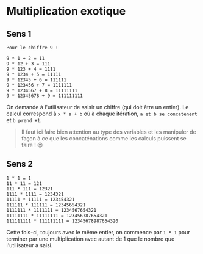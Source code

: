 # Multiplication exotique

## Sens 1

    Pour le chiffre 9 :

    9 * 1 + 2 = 11
    9 * 12 + 3 = 111
    9 * 123 + 4 = 1111
    9 * 1234 + 5 = 11111
    9 * 12345 + 6 = 111111
    9 * 123456 + 7 = 1111111
    9 * 1234567 + 8 = 11111111
    9 * 12345678 + 9 = 111111111

On demande à l'utilisateur de saisir un chiffre (qui doit être un entier). Le calcul correspond à `x * a + b` où à chaque itération, `a et b se concatènent` et `b prend +1`.

> Il faut ici faire bien attention au type des variables et les manipuler de façon à ce que les concaténations comme les calculs puissent se faire ! 😉

## Sens 2

    1 * 1 = 1
    11 * 11 = 121
    111 * 111 = 12321
    1111 * 1111 = 1234321
    11111 * 11111 = 123454321
    111111 * 111111 = 12345654321
    1111111 * 1111111 = 1234567654321
    11111111 * 11111111 = 123456787654321
    111111111 * 111111111 = 12345678987654320

Cette fois-ci, toujours avec le même entier, on commence par `1 * 1` pour terminer par une multiplication avec autant de 1 que le nombre que l'utilisateur a saisi.